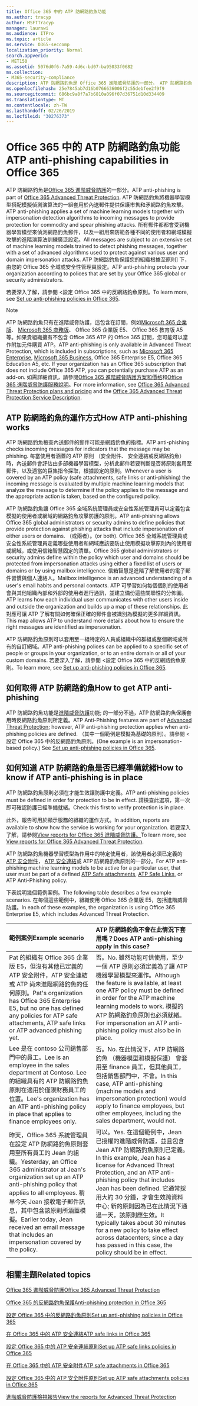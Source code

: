 ```yaml
---
title: Office 365 中的 ATP 防網路釣魚功能
ms.author: tracyp
author: MSFTTracyp
manager: laurawi
ms.audience: ITPro
ms.topic: article
ms.service: O365-seccomp
localization_priority: Normal
search.appverid:
- MET150
ms.assetid: 5076d0f6-7a59-4d6c-bd07-ba95033f0682
ms.collection:
- M365-security-compliance
description: ATP 防網路釣魚是 Office 365 進階威脅防護的一部分。 ATP 防網路釣魚將機器學習模型搭配模擬偵測演算法的一組套用於內送郵件提供保護市售和矛網路釣魚攻擊。 所有郵件都都會受到機器學習模型來偵測網路釣魚郵件，以及一組用來防範各種不同的使用者和網域模擬攻擊的進階演算法訓練廣泛設定。
ms.openlocfilehash: 25e7845ab7d16b0766636006f2c55debfee2f9f9
ms.sourcegitcommit: 686bc9a8f7a7b6810a096f07d36751d10d334409
ms.translationtype: MT
ms.contentlocale: zh-TW
ms.lasthandoff: 02/26/2019
ms.locfileid: "30276373"
---
```

# <a name="atp-anti-phishing-capabilities-in-office-365"></a><span data-ttu-id="a2f7d-105">Office 365 中的 ATP 防網路釣魚功能</span><span class="sxs-lookup"><span data-stu-id="a2f7d-105">ATP anti-phishing capabilities in Office 365</span></span>

<span data-ttu-id="a2f7d-106">ATP 防網路釣魚是[Office 365 進階威脅防護](office-365-atp.md)的一部分。</span><span class="sxs-lookup"><span data-stu-id="a2f7d-106">ATP anti-phishing is part of [Office 365 Advanced Threat Protection](office-365-atp.md).</span></span> <span data-ttu-id="a2f7d-107">ATP 防網路釣魚將機器學習模型搭配模擬偵測演算法的一組套用於內送郵件提供保護市售和矛網路釣魚攻擊。</span><span class="sxs-lookup"><span data-stu-id="a2f7d-107">ATP anti-phishing applies a set of machine learning models together with impersonation detection algorithms to incoming messages to provide protection for commodity and spear phishing attacks.</span></span> <span data-ttu-id="a2f7d-108">所有郵件都都會受到機器學習模型來偵測網路釣魚郵件，以及一組用來防範各種不同的使用者和網域模擬攻擊的進階演算法訓練廣泛設定。</span><span class="sxs-lookup"><span data-stu-id="a2f7d-108">All messages are subject to an extensive set of machine learning models trained to detect phishing messages, together with a set of advanced algorithms used to protect against various user and domain impersonation attacks.</span></span> <span data-ttu-id="a2f7d-109">ATP 防網路釣魚保護您的組織根據至原則] 下，由您的 Office 365 全域或安全性管理員設定。</span><span class="sxs-lookup"><span data-stu-id="a2f7d-109">ATP anti-phishing protects your organization according to polices that are set by your Office 365 global or security administrators.</span></span>
  
<span data-ttu-id="a2f7d-110">若要深入了解，請參閱 <<c0>設定 Office 365 中的反網路釣魚原則。</span><span class="sxs-lookup"><span data-stu-id="a2f7d-110">To learn more, see [Set up anti-phishing policies in Office 365](set-up-anti-phishing-policies.md).</span></span>
  
> [!NOTE]
> <span data-ttu-id="a2f7d-111">ATP 防網路釣魚只有在進階威脅防護，這包含在訂閱，例如[Microsoft 365 企業版](https://www.microsoft.com/microsoft-365/enterprise/home)、 [Microsoft 365 商務版](https://www.microsoft.com/microsoft-365/business)、 Office 365 企業版 E5、 Office 365 教育版 A5 等。如果貴組織擁有不包含 Office 365 ATP 的 Office 365 訂閱，您可能可以當作附加元件購買 ATP。</span><span class="sxs-lookup"><span data-stu-id="a2f7d-111">ATP anti-phishing is only available in Advanced Threat Protection, which is included in subscriptions, such as [Microsoft 365 Enterprise](https://www.microsoft.com/microsoft-365/enterprise/home), [Microsoft 365 Business](https://www.microsoft.com/microsoft-365/business), Office 365 Enterprise E5, Office 365 Education A5, etc. If your organization has an Office 365 subscription that does not include Office 365 ATP, you can potentially purchase ATP as an add-on.</span></span> <span data-ttu-id="a2f7d-112">如需詳細資訊，請參閱[Office 365 進階威脅防護方案和價格](https://products.office.com/exchange/advance-threat-protection)和[Office 365 進階威脅防護服務說明](https://docs.microsoft.com/office365/servicedescriptions/office-365-advanced-threat-protection-service-description)。</span><span class="sxs-lookup"><span data-stu-id="a2f7d-112">For more information, see [Office 365 Advanced Threat Protection plans and pricing](https://products.office.com/exchange/advance-threat-protection) and the [Office 365 Advanced Threat Protection Service Description](https://docs.microsoft.com/office365/servicedescriptions/office-365-advanced-threat-protection-service-description).</span></span>

## <a name="how-atp-anti-phishing-works"></a><span data-ttu-id="a2f7d-113">ATP 防網路釣魚的運作方式</span><span class="sxs-lookup"><span data-stu-id="a2f7d-113">How ATP anti-phishing works</span></span>

<span data-ttu-id="a2f7d-114">ATP 防網路釣魚檢查內送郵件的郵件可能是網路釣魚的指標。</span><span class="sxs-lookup"><span data-stu-id="a2f7d-114">ATP anti-phishing checks incoming messages for indicators that the message may be phishing.</span></span> <span data-ttu-id="a2f7d-115">每當使用者涵蓋的 ATP 原則 （安全附件、 安全連結或反網路釣魚） 時，內送郵件會評估由多部機器學習模型，分析此郵件若要判斷是否將原則套用至郵件，以及適當的巨集指令採取，根據設定的原則。</span><span class="sxs-lookup"><span data-stu-id="a2f7d-115">Whenever a user is covered by an ATP policy (safe attachments, safe links or anti-phishing) the incoming message is evaluated by multiple machine learning models that analyze the message to determine if the policy applies to the message and the appropriate action is taken, based on the configured policy.</span></span>
  
<span data-ttu-id="a2f7d-116">ATP 防網路釣魚讓 Office 365 全域系統管理員或安全性系統管理員可以定義包含模擬的使用者或網域的網路釣魚攻擊防護的原則。</span><span class="sxs-lookup"><span data-stu-id="a2f7d-116">ATP anti-phishing allows Office 365 global administrators or security admins to define policies that provide protection against phishing attacks that include impersonation of either users or domains.</span></span> <span data-ttu-id="a2f7d-117">（或兩者）。</span><span class="sxs-lookup"><span data-stu-id="a2f7d-117">(or both).</span></span> <span data-ttu-id="a2f7d-118">Office 365 全域系統管理員或安全性系統管理員定義哪些使用者和網域應該要防止使用模擬攻擊原則內的使用者或網域，或使用信箱智慧固定的清單。</span><span class="sxs-lookup"><span data-stu-id="a2f7d-118">Office 365 global administrators or security admins define within the policy which user and domains should be protected from impersonation attacks using either a fixed list of users or domains or by using mailbox intelligence.</span></span> <span data-ttu-id="a2f7d-119">信箱智慧是進階了解使用者的電子郵件習慣與個人連絡人。</span><span class="sxs-lookup"><span data-stu-id="a2f7d-119">Mailbox intelligence is an advanced understanding of a user's email habits and personal contacts.</span></span> <span data-ttu-id="a2f7d-120">ATP 可學習如何每個個別的使用者會與其他組織內部和外部的使用者進行通訊，並建立備份這些關聯性的分佈圖。</span><span class="sxs-lookup"><span data-stu-id="a2f7d-120">ATP learns how each individual user communicates with other users inside and outside the organization and builds up a map of these relationships.</span></span> <span data-ttu-id="a2f7d-121">此對應可讓 ATP 了解有關如何確保正確的郵件會被識別為模擬的更多詳細資訊。</span><span class="sxs-lookup"><span data-stu-id="a2f7d-121">This map allows ATP to understand more details about how to ensure the right messages are identified as impersonation.</span></span>
  
<span data-ttu-id="a2f7d-122">ATP 防網路釣魚原則可以套用至一組特定的人員或組織中的群組或整個網域或所有的自訂網域。</span><span class="sxs-lookup"><span data-stu-id="a2f7d-122">ATP anti-phishing polices can be applied to a specific set of people or groups in your organization, or to an entire domain or all of your custom domains.</span></span> <span data-ttu-id="a2f7d-123">若要深入了解，請參閱 <<c0>設定 Office 365 中的反網路釣魚原則。</span><span class="sxs-lookup"><span data-stu-id="a2f7d-123">To learn more, see [Set up anti-phishing policies in Office 365](set-up-anti-phishing-policies.md).</span></span>
  
## <a name="how-to-get-atp-anti-phishing"></a><span data-ttu-id="a2f7d-124">如何取得 ATP 防網路釣魚</span><span class="sxs-lookup"><span data-stu-id="a2f7d-124">How to get ATP anti-phishing</span></span>

<span data-ttu-id="a2f7d-125">ATP 防網路釣魚功能是[進階威脅防護](office-365-atp.md)功能; 的一部分不過，ATP 防網路釣魚保護套用時反網路釣魚原則所定義。</span><span class="sxs-lookup"><span data-stu-id="a2f7d-125">ATP Anti-Phishing features are part of [Advanced Threat Protection](office-365-atp.md); however, ATP anti-phishing protection applies when anti-phishing policies are defined.</span></span> <span data-ttu-id="a2f7d-126">（其中一個範例是模擬為基礎的原則）。請參閱 <<c0>設定 Office 365 中的反網路釣魚原則。</span><span class="sxs-lookup"><span data-stu-id="a2f7d-126">(One example is an impersonation-based policy.) See [Set up anti-phishing policies in Office 365](set-up-anti-phishing-policies.md).</span></span>
  
## <a name="how-to-know-if-atp-anti-phishing-is-in-place"></a><span data-ttu-id="a2f7d-127">如何知道 ATP 防網路釣魚是否已經準備就緒</span><span class="sxs-lookup"><span data-stu-id="a2f7d-127">How to know if ATP anti-phishing is in place</span></span>

<span data-ttu-id="a2f7d-128">ATP 防網路釣魚原則必須在才能生效讓防護中定義。</span><span class="sxs-lookup"><span data-stu-id="a2f7d-128">ATP anti-phishing policies must be defined in order for protection to be in effect.</span></span> <span data-ttu-id="a2f7d-129">請檢查此選項，第一次即可確認防護已經準備就緒。</span><span class="sxs-lookup"><span data-stu-id="a2f7d-129">Check this first to verify protection is in place.</span></span>

<span data-ttu-id="a2f7d-130">此外，報告可用於顯示服務的組織的運作方式。</span><span class="sxs-lookup"><span data-stu-id="a2f7d-130">In addition, reports are available to show how the service is working for your organization.</span></span> <span data-ttu-id="a2f7d-131">若要深入了解，請參閱[View reports for Office 365 進階威脅防護。](view-reports-for-atp.md)</span><span class="sxs-lookup"><span data-stu-id="a2f7d-131">To learn more, see [View reports for Office 365 Advanced Threat Protection](view-reports-for-atp.md).</span></span>

<span data-ttu-id="a2f7d-132">ATP 防網路釣魚機器學習模型為作用中的特定使用者，該使用者必須已定義的[ATP 安全附件](atp-safe-attachments.md)， [ATP 安全連結](atp-safe-links.md)或 ATP 防網路釣魚原則的一部分。</span><span class="sxs-lookup"><span data-stu-id="a2f7d-132">For ATP anti-phishing machine learning models to be active for a particular user, that user must be part of a defined [ATP Safe attachments](atp-safe-attachments.md), [ATP Safe Links](atp-safe-links.md), or ATP Anti-Phishing policy.</span></span> 

<span data-ttu-id="a2f7d-133">下表說明幾個範例案例。</span><span class="sxs-lookup"><span data-stu-id="a2f7d-133">The following table describes a few example scenarios.</span></span> <span data-ttu-id="a2f7d-134">在每個這些範例中，組織使用 Office 365 企業版 E5，包括進階威脅防護。</span><span class="sxs-lookup"><span data-stu-id="a2f7d-134">In each of these examples, the organization is using Office 365 Enterprise E5, which includes Advanced Threat Protection.</span></span>
  
|<span data-ttu-id="a2f7d-135">**範例案例**</span><span class="sxs-lookup"><span data-stu-id="a2f7d-135">**Example scenario**</span></span>|<span data-ttu-id="a2f7d-136">**ATP 防網路釣魚不會在此情況下套用嗎？**</span><span class="sxs-lookup"><span data-stu-id="a2f7d-136">**Does ATP anti-phishing apply in this case?**</span></span>|
|:-----|:-----|
|<span data-ttu-id="a2f7d-137">Pat 的組織有 Office 365 企業版 E5，但沒有其他已定義的 ATP 安全附件，ATP 安全連結或 ATP 尚未進階網路釣魚的任何原則。</span><span class="sxs-lookup"><span data-stu-id="a2f7d-137">Pat's organization has Office 365 Enterprise E5, but no one has defined any policies for ATP safe attachments, ATP safe links or ATP advanced phishing yet.</span></span>|<span data-ttu-id="a2f7d-138">否。</span><span class="sxs-lookup"><span data-stu-id="a2f7d-138">No.</span></span> <span data-ttu-id="a2f7d-139">雖然功能可供使用，至少一個 ATP 原則必須定義為了讓 ATP 機器學習模型來運作。</span><span class="sxs-lookup"><span data-stu-id="a2f7d-139">Although the feature is available, at least one ATP policy must be defined in order for the ATP machine learning models to work.</span></span> <span data-ttu-id="a2f7d-140">模擬的 ATP 防網路釣魚原則也必須就緒。</span><span class="sxs-lookup"><span data-stu-id="a2f7d-140">For impersonation an ATP anti-phishing policy must also be in place.</span></span>|
|<span data-ttu-id="a2f7d-141">Lee 是在 contoso 公司銷售部門中的員工。</span><span class="sxs-lookup"><span data-stu-id="a2f7d-141">Lee is an employee in the sales department at Contoso.</span></span> <span data-ttu-id="a2f7d-142">Lee 的組織具有的 ATP 防網路釣魚原則在適用於僅限財務員工的位置。</span><span class="sxs-lookup"><span data-stu-id="a2f7d-142">Lee's organization has an ATP anti-phishing policy in place that applies to finance employees only.</span></span>|<span data-ttu-id="a2f7d-143">否。</span><span class="sxs-lookup"><span data-stu-id="a2f7d-143">No.</span></span> <span data-ttu-id="a2f7d-144">在此情況下，ATP 防網路釣魚 （機器模型和模擬保護） 會套用至 finance 員工，但其他員工，包括銷售部門中，不會。</span><span class="sxs-lookup"><span data-stu-id="a2f7d-144">In this case, ATP anti-phishing (machine models and impersonation protection) would apply to finance employees, but other employees, including the sales department, would not.</span></span>|
|<span data-ttu-id="a2f7d-145">昨天，Office 365 系統管理員在設定 ATP 防網路釣魚原則套用至所有員工的 Jean 的組織。</span><span class="sxs-lookup"><span data-stu-id="a2f7d-145">Yesterday, an Office 365 administrator at Jean's organization set up an ATP anti-phishing policy that applies to all employees.</span></span> <span data-ttu-id="a2f7d-146">稍早今天 Jean 接收電子郵件訊息，其中包含該原則所涵蓋模擬。</span><span class="sxs-lookup"><span data-stu-id="a2f7d-146">Earlier today, Jean received an email message that includes an impersonation covered by the policy.</span></span>|<span data-ttu-id="a2f7d-147">可以。</span><span class="sxs-lookup"><span data-stu-id="a2f7d-147">Yes.</span></span> <span data-ttu-id="a2f7d-148">在這個範例中，Jean 已授權的進階威脅防護，並且包含 Jean ATP 防網路釣魚原則已定義。</span><span class="sxs-lookup"><span data-stu-id="a2f7d-148">In this example, Jean has a license for Advanced Threat Protection, and an ATP anti-phishing policy that includes Jean has been defined.</span></span> <span data-ttu-id="a2f7d-149">它通常採用大約 30 分鐘，才會生效跨資料中心; 新的原則因為已在此情況下通過一天，該原則應生效。</span><span class="sxs-lookup"><span data-stu-id="a2f7d-149">It typically takes about 30 minutes for a new policy to take effect across datacenters; since a day has passed in this case, the policy should be in effect.</span></span>|

## <a name="related-topics"></a><span data-ttu-id="a2f7d-150">相關主題</span><span class="sxs-lookup"><span data-stu-id="a2f7d-150">Related topics</span></span>

[<span data-ttu-id="a2f7d-151">Office 365 進階威脅防護</span><span class="sxs-lookup"><span data-stu-id="a2f7d-151">Office 365 Advanced Threat Protection</span></span>](office-365-atp.md)
  
[<span data-ttu-id="a2f7d-152">Office 365 的反網路釣魚保護</span><span class="sxs-lookup"><span data-stu-id="a2f7d-152">Anti-phishing protection in Office 365</span></span>](anti-phishing-protection.md)
  
[<span data-ttu-id="a2f7d-153">設定 Office 365 中的反網路釣魚原則</span><span class="sxs-lookup"><span data-stu-id="a2f7d-153">Set up anti-phishing policies in Office 365</span></span>](set-up-anti-phishing-policies.md)
  
[<span data-ttu-id="a2f7d-154">在 Office 365 中的 ATP 安全連結</span><span class="sxs-lookup"><span data-stu-id="a2f7d-154">ATP safe links in Office 365</span></span>](atp-safe-links.md)
  
[<span data-ttu-id="a2f7d-155">設定 Office 365 中的 ATP 安全連結原則</span><span class="sxs-lookup"><span data-stu-id="a2f7d-155">Set up ATP safe links policies in Office 365</span></span>](set-up-atp-safe-links-policies.md)
  
[<span data-ttu-id="a2f7d-156">在 Office 365 中的 ATP 安全附件</span><span class="sxs-lookup"><span data-stu-id="a2f7d-156">ATP safe attachments in Office 365</span></span>](atp-safe-attachments.md)
  
[<span data-ttu-id="a2f7d-157">設定 Office 365 中的 ATP 安全附件原則</span><span class="sxs-lookup"><span data-stu-id="a2f7d-157">Set up ATP safe attachments policies in Office 365</span></span>](set-up-atp-safe-attachments-policies.md)
  
[<span data-ttu-id="a2f7d-158">進階威脅防護檢視報告</span><span class="sxs-lookup"><span data-stu-id="a2f7d-158">View the reports for Advanced Threat Protection</span></span>](view-reports-for-atp.md)
